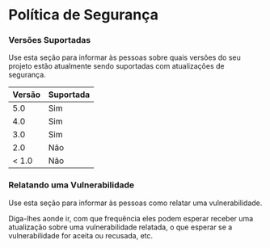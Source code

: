 # Política de Segurança

### Versões Suportadas

Use esta seção para informar às pessoas sobre quais versões do seu projeto estão atualmente sendo suportadas com atualizações de segurança.

| Versão | Suportada |
| ------- | -------- |
| 5.0     | Sim |
| 4.0     | Sim |
| 3.0     | Sim |
| 2.0     | Não |
| < 1.0   | Não |

### Relatando uma Vulnerabilidade

Use esta seção para informar às pessoas como relatar uma vulnerabilidade.

Diga-lhes aonde ir, com que frequência eles podem esperar receber uma atualização sobre uma vulnerabilidade relatada, o que esperar se a vulnerabilidade for aceita ou recusada, etc.
